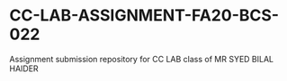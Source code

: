 # CC-LAB-ASSIGNMENT-FA20-BCS-022
Assignment submission repository for CC LAB class of MR SYED BILAL HAIDER
